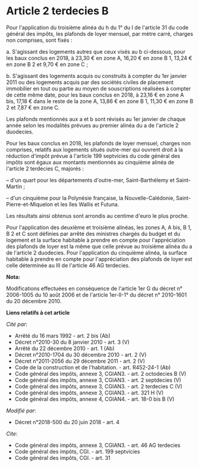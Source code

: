 # Article 2 terdecies B

Pour l'application du troisième alinéa du h du 1° du I de l'article 31 du code général des impôts, les plafonds de loyer
mensuel, par mètre carré, charges non comprises, sont fixés :

a. S'agissant des logements autres que ceux visés au b ci-dessous, pour les baux conclus en 2018, à 23,30 € en zone A, 16,20
€ en zone B 1, 13,24 € en zone B 2 et 9,70 € en zone C ;

b. S'agissant des logements acquis ou construits à compter du 1er janvier 2011 ou des logements acquis par des sociétés
civiles de placement immobilier en tout ou partie au moyen de souscriptions réalisées à compter de cette même date, pour les
baux conclus en 2018, à 23,16 € en zone A bis, 17,18 € dans le reste de la zone A, 13,86 € en zone B 1, 11,30 € en zone B 2
et 7,87 € en zone C.

Les plafonds mentionnés aux a et b sont révisés au 1er janvier de chaque année selon les modalités prévues au premier alinéa
du a de l'article 2 duodecies.

Pour les baux conclus en 2018, les plafonds de loyer mensuel, charges non comprises, relatifs aux logements situés outre-mer
qui ouvrent droit à la réduction d'impôt prévue à l'article 199 septvicies du code général des impôts sont égaux aux montants
mentionnés au cinquième alinéa de l'article 2 terdecies C, majorés :

– d'un quart pour les départements d'outre-mer, Saint-Barthélemy et Saint-Martin ;

– d'un cinquième pour la Polynésie française, la Nouvelle-Calédonie, Saint-Pierre-et-Miquelon et les îles Wallis et Futuna.

Les résultats ainsi obtenus sont arrondis au centime d'euro le plus proche.

Pour l'application des deuxième et troisième alinéas, les zones A, A bis, B 1, B 2 et C sont définies par arrêté des
ministres chargés du budget et du logement et la surface habitable à prendre en compte pour l'appréciation des plafonds de
loyer est la même que celle prévue au troisième alinéa du a de l'article 2 duodecies. Pour l'application du cinquième alinéa,
la surface habitable à prendre en compte pour l'appréciation des plafonds de loyer est celle déterminée au III de l'article
46 AG terdecies.

**Nota:**

Modifications effectuées en conséquence de l'article 1er G du décret n° 2006-1005 du 10 août 2006 et de l'article 1er-II-1°
du décret n° 2010-1601 du 20 décembre 2010.

**Liens relatifs à cet article**

_Cité par_:

  - Arrêté du 16 mars 1992 - art. 2 bis (Ab)
  - Décret n°2010-30 du 8 janvier 2010 - art. 3 (V)
  - Arrêté du 22 décembre 2010 - art. 1 (Ab)
  - Décret n°2010-1704 du 30 décembre 2010 - art. 2 (V)
  - Décret n°2011-2056 du 29 décembre 2011 - art. 2 (V)
  - Code de la construction et de l'habitation. - art. R452-24-1 (Ab)
  - Code général des impôts, annexe 3, CGIAN3. - art. 2 octodecies B (V)
  - Code général des impôts, annexe 3, CGIAN3. - art. 2 septdecies (V)
  - Code général des impôts, annexe 3, CGIAN3. - art. 2 terdecies C (V)
  - Code général des impôts, annexe 3, CGIAN3. - art. 321 H (V)
  - Code général des impôts, annexe 4, CGIAN4. - art. 18-0 bis B (V)

_Modifié par_:

  - Décret n°2018-500 du 20 juin 2018 - art. 4

_Cite_:

  - Code général des impôts, annexe 3, CGIAN3. - art. 46 AG terdecies
  - Code général des impôts, CGI. - art. 199 septvicies
  - Code général des impôts, CGI. - art. 31
